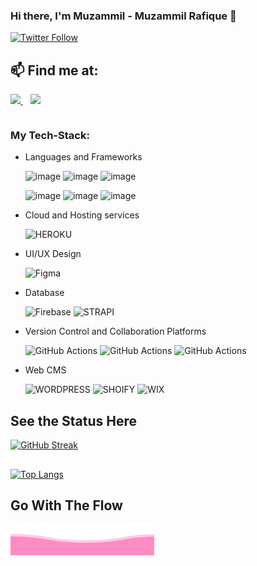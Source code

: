 ### Hi there, I'm Muzammil - Muzammil Rafique 👋

[![Twitter Follow](https://img.shields.io/twitter/follow/ItxMarkhor?color=1DA1F2&logo=twitter&style=for-the-badge)](https://twitter.com/intent/follow?original_referer=https%3A%2F%2Fgithub.com%2FAdnaniDev&screen_name=ItxMarkhor)

## 📫 Find me at:

<table>
  <tr>
    <a href="https://www.linkedin.com/in/muzammil-rafique-9153aa174/">
    <img src="https://img.shields.io/badge/linkedin-%230077B5.svg?&style=for-the-badge&logo=linkedin&logoColor=white" />
  </a>&nbsp;&nbsp;
   <a href="mailto:muzamilrafiq000@gmail.com">
     <img src="https://img.shields.io/badge/Gmail-D14836?style=for-the-badge&logo=gmail&logoColor=white"></a>
    <!-- <a href="https://www.codechef.com/users/devadnani/">&nbsp;&nbsp;
    <img src="https://img.shields.io/badge/-CodeChef-FFA116?style=for-the-badge&logo=CodeChef&logoColor=black" />         -->
  </a>&nbsp;&nbsp;
</table>

### My Tech-Stack:

- Languages and Frameworks

  <!-- ![image](https://img.shields.io/badge/C%2B%2B-232671E5?style=for-the-badge&logo=c%2B%2B&logoColor=white) -->

  ![image](https://img.shields.io/badge/Flutter-4285F4?style=for-the-badge&logo=Flutter&logoColor=white)
  ![image](https://img.shields.io/badge/React-F7DF1E?style=for-the-badge&logo=react&logoColor=black)
  ![image](https://img.shields.io/badge/React_Native-F7DF1E?style=for-the-badge&logo=react&logoColor=black)
  
  ![image](https://img.shields.io/badge/Dart-29B0EE?style=for-the-badge&logo=dart&logoColor=white)
  ![image](https://img.shields.io/badge/JavaScript-F3D91A?style=for-the-badge&logo=javascript&logoColor=black)
  ![image](https://img.shields.io/badge/Java-DA3A3A?style=for-the-badge&logo=Oak&logoColor=white)

- Cloud and Hosting services

  <img alt="HEROKU" src="https://img.shields.io/badge/HEROKU%20-%23FF9900.svg?&style=for-the-badge&logo=heroku&logoColor=white"/>

<!-- - Backend Frameworks

  ![image](https://img.shields.io/badge/Node.js-339933?style=for-the-badge&logo=nodedotjs&logoColor=white)
  ![image](https://img.shields.io/badge/npm-CB3837?style=for-the-badge&logo=npm&logoColor=white)
  ![image](https://img.shields.io/badge/Express.js-000000?style=for-the-badge&logo=express&logoColor=white) -->

- UI/UX Design

  <img alt="Figma" src ="https://img.shields.io/badge/figma-EA4C1D?style=for-the-badge&logo=figma&logoColor=white"/>


- Database

  <img alt="Firebase" src ="https://img.shields.io/badge/Firebase-0396DE.svg?&style=for-the-badge&logo=firebase&logoColor=yellow"/>
  <img alt="STRAPI" src ="https://img.shields.io/badge/STRAPI-000000?style=for-the-badge&logo=strapi&logoColor=white"/>

- Version Control and Collaboration Platforms

  <img alt="GitHub Actions" src="https://img.shields.io/badge/github%20actions%20-000000.svg?&style=for-the-badge&logo=github%20actions&logoColor=white"/>
  <img alt="GitHub Actions" src="https://img.shields.io/badge/github%20-000000.svg?&style=for-the-badge&logo=github&logoColor=white"/>
  <img alt="GitHub Actions" src="https://img.shields.io/badge/gitlab%20-EF6724.svg?&style=for-the-badge&logo=gitlab&logoColor=white"/>
  
- Web CMS
  
  <img alt="WORDPRESS" src ="https://img.shields.io/badge/wordpress-4285F4?style=for-the-badge&logo=wordpress&logoColor=white"/>
  <img alt="SHOIFY" src ="https://img.shields.io/badge/shopify-4EA94B?style=for-the-badge&logo=shopify&logoColor=white"/>
  <img alt="WIX" src ="https://img.shields.io/badge/wix-000000?style=for-the-badge&logo=wix&logoColor=white"/>
  

<!-- ## Misc

[![Spotify Flex](https://spotify-github-profile.vercel.app/api/view?uid=31q2htrwql6h6qiqtpj4nci4fx3m&cover_image=false")](https://open.spotify.com/user/31oaobg53bdyb7s7ombvibzvhyl4?si=ZLOs5jSmQleKm15uz1mPGw&utm_source=copy-link)
</br> -->

## See the Status Here

[![GitHub Streak](http://github-readme-streak-stats.herokuapp.com?user=muzammil-crypto&theme=dark&background=000000)](https://git.io/streak-stats)

##

[![Top Langs](https://github-readme-stats.vercel.app/api/top-langs/?username=muzammil-crypto&layout=compact&theme=vision-friendly-dark)](https://github.com/anuraghazra/github-readme-stats)

## Go With The Flow

<a href="https://github.com/muzammil-crypto">
  <img align="middle" src = "https://raw.githubusercontent.com/jash-desai/jash-desai/main/bottom-footer.svg">
</a>

